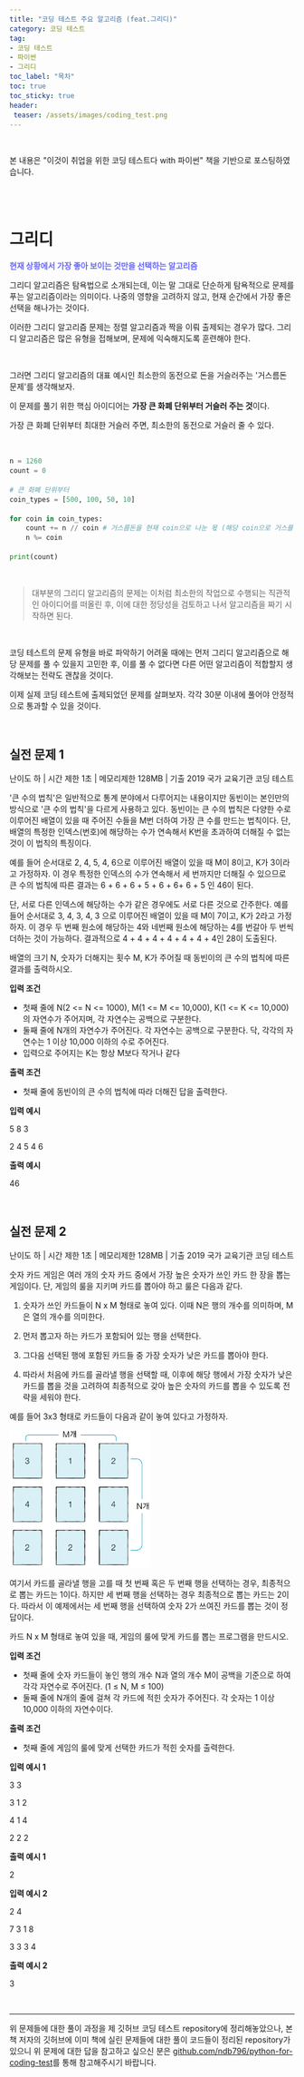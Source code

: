 ```yaml
---
title: "코딩 테스트 주요 알고리즘 (feat.그리디)"
category: 코딩 테스트
tag: 
- 코딩 테스트
- 파이썬
- 그리디
toc_label: "목차"
toc: true
toc_sticky: true
header:
 teaser: /assets/images/coding_test.png
---
```




<br/>

본 내용은 "이것이 취업을 위한 코딩 테스트다 with 파이썬" 책을 기반으로 포스팅하였습니다.

<br/>

<br/>

# 그리디

**<font style="color:#6666ff">현재 상황에서 가장 좋아 보이는 것만을 선택하는 알고리즘</font>**

그리디 알고리즘은 탐욕법으로 소개되는데, 이는 말 그대로 단순하게 탐욕적으로 문제를 푸는 알고리즘이라는 의미이다. 나중의 영향을 고려하지 않고, 현재 순간에서 가장 좋은 선택을 해나가는 것이다.

이러한 그리디 알고리즘 문제는 정렬 알고리즘과 짝을 이뤄 출제되는 경우가 많다. 그리디 알고리즘은 많은 유형을 접해보며, 문제에 익숙해지도록 훈련해야 한다. 

<br/>

그러면 그리디 알고리즘의 대표 예시인 최소한의 동전으로 돈을 거슬러주는  '거스름돈 문제'를 생각해보자.

이 문제를 풀기 위한 핵심 아이디어는 **가장 큰 화폐 단위부터 거슬러 주는 것**이다.

가장 큰 화폐 단위부터 최대한 거슬러 주면, 최소한의 동전으로 거슬러 줄 수 있다.

<br/>

```python
n = 1260
count = 0

# 큰 화폐 단위부터
coin_types = [500, 100, 50, 10]

for coin in coin_types:
    count += n // coin # 거스름돈을 현재 coin으로 나눈 몫 (해당 coin으로 거스를 수 있는 동전 개수 count)
    n %= coin
    
print(count)
```

<br/>

> 대부분의 그리디 알고리즘의 문제는 이처럼 최소한의 작업으로 수행되는 직관적인 아이디어를 떠올린 후, 이에 대한 정당성을 검토하고 나서 알고리즘을 짜기 시작하면 된다.

<br/>

코딩 테스트의 문제 유형을 바로 파악하기 어려울 때에는 먼저 그리디 알고리즘으로 해당 문제를 풀 수 있을지 고민한 후, 이를 풀 수 없다면 다른 어떤 알고리즘이 적합할지 생각해보는 전략도 괜찮을 것이다.



이제 실제 코딩 테스트에 출제되었던 문제를 살펴보자. 각각 30분 이내에 풀어야 안정적으로 통과할 수 있을 것이다.

<br/>

## 실전 문제 1

난이도 하 | 시간 제한 1초 | 메모리제한 128MB | 기출 2019 국가 교육기관 코딩 테스트

 

'큰 수의 법칙'은 일반적으로 통계 분야에서 다루어지는 내용이지만 동빈이는 본인만의 방식으로 '큰 수의 법칙'을 다르게 사용하고 있다. 동빈이는 큰 수의 법칙은 다양한 수로 이루어진 배열이 있을 때 주어진 수들을 M번 더하여 가장 큰 수를 만드는 법칙이다. 단, 배열의 특정한 인덱스(번호)에 해당하는 수가 연속해서 K번을 초과하여 더해질 수 없는 것이 이 법칙의 특징이다.

예를 들어 순서대로 2, 4, 5, 4, 6으로 이루어진 배열이 있을 때 M이 8이고, K가 3이라고 가정하자. 이 경우 특정한 인덱스의 수가 연속해서 세 번까지만 더해질 수 있으므로 큰 수의 법칙에 따른 결과는 6 + 6 + 6 + 5 + 6 + 6+ 6 + 5 인 46이 된다. 

단, 서로 다른 인덱스에 해당하는 수가 같은 경우에도 서로 다른 것으로 간주한다. 예를 들어 순서대로 3, 4, 3, 4, 3 으로 이루어진 배열이 있을 때 M이 7이고, K가 2라고 가정하자. 이 경우 두 번째 원소에 해당하는 4와 네번째 원소에 해당하는 4를 번갈아 두 번씩 더하는 것이 가능하다. 결과적으로 4 + 4 + 4 + 4 + 4 + 4 + 4인 28이 도출된다. 

배열의 크기 N, 숫자가 더해지는 횟수 M, K가 주어질 때 동빈이의 큰 수의 법칙에 따른 결과를 출력하시오. 



**입력 조건** 

- 첫째 줄에 N(2 <= N <= 1000), M(1 <= M <= 10,000), K(1 <= K <= 10,000)의 자연수가 주어지며, 각 자연수는 공백으로 구분한다. 
- 둘째 줄에 N개의 자연수가 주어진다. 각 자연수는 공백으로 구분한다. 닥, 각각의 자연수는 1 이상 10,000 이하의 수로 주어진다. 
- 입력으로 주어지는 K는 항상 M보다 작거나 같다

**출력 조건** 

- 첫째 줄에 동빈이의 큰 수의 법칙에 따라 더해진 답을 출력한다. 

**입력 예시** 

5 8 3

2 4 5 4 6 

**출력 예시**

46

<br/>

## 실전 문제 2

난이도 하 | 시간 제한 1초 | 메모리제한 128MB | 기출 2019 국가 교육기관 코딩 테스트



숫자 카드 게임은 여러 개의 숫자 카드 중에서 가장 높은 숫자가 쓰인 카드 한 장을 뽑는 게임이다. 단, 게임의 룰을 지키며 카드를 뽑아야 하고 룰은 다음과 같다.

1. 숫자가 쓰인 카드들이 N x M 형태로 놓여 있다. 이때 N은 행의 개수를 의미하며, M은 열의 개수를 의미한다.

2. 먼저 뽑고자 하는 카드가 포함되어 있는 행을 선택한다.

3. 그다음 선택된 행에 포함된 카드들 중 가장 숫자가 낮은 카드를 뽑아야 한다.

4. 따라서 처음에 카드를 골라낼 행을 선택할 때, 이후에 해당 행에서 가장 숫자가 낮은 카드를 뽑을 것을 고려하여 최종적으로 갖아 높은 숫자의 카드를 뽑을 수 있도록 전략을 세워야 한다.

예를 들어 3x3 형태로 카드들이 다음과 같이 놓여 있다고 가정하자. 

<img src = "/assets/images/2021-09-05-coding_test_greedy/image-20210905003211561.png" width="250px"> 

여기서 카드를 골라낼 행을 고를 때 첫 번째 혹은 두 번째 행을 선택하는 경우, 최종적으로 뽑는 카드는 1이다. 하지만 세 번째 행을 선택하는 경우 최종적으로 뽑는 카드는 2이다. 따라서 이 예제에서는 세 번째 행을 선택하여 숫자 2가 쓰여진 카드를 뽑는 것이 정답이다.

카드 N x M 형태로 놓여 있을 때, 게임의 룰에 맞게 카드를 뽑는 프로그램을 만드시오.



**입력 조건** 

- 첫째 줄에 숫자 카드들이 놓인 행의 개수 N과 열의 개수 M이 공백을 기준으로 하여 각각 자연수로 주어진다. (1 ≤ N, M ≤ 100)
- 둘째 줄에 N개의 줄에 걸쳐 각 카드에 적힌 숫자가 주어진다. 각 숫자는 1 이상 10,000 이하의 자연수이다.

**출력 조건** 

- 첫째 줄에 게임의 룰에 맞게 선택한 카드가 적힌 숫자를 출력한다.

**입력 예시 1** 

3 3 

3 1 2 

4 1 4 

2 2 2

**출력 예시 1** 

2

**입력 예시 2**

2 4 

7 3 1 8 

3 3 3 4

**출력 예시 2**

3

<br/>

---

위 문제들에 대한 풀이 과정을 제 깃허브 코딩 테스트 repository에 정리해놓았으나, 본 책 저자의 깃허브에 이미 책에 실린 문제들에 대한 풀이 코드들이 정리된 repository가 있으니 위 문제에 대한 답을 참고하고 싶으신 분은 [github.com/ndb796/python-for-coding-test](https://github.com/ndb796/python-for-coding-test)를 통해 참고해주시기 바랍니다.

<br/>

<br/>
